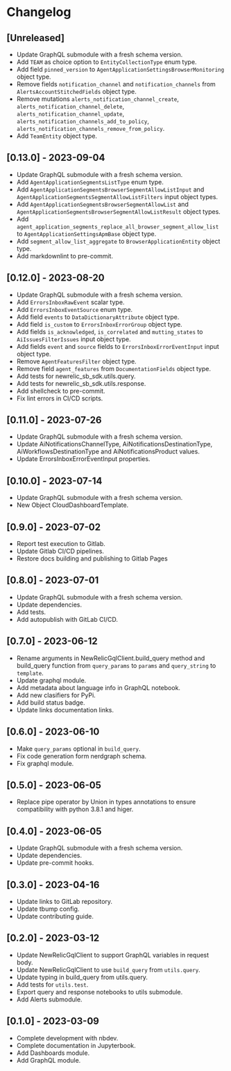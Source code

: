 # Changelog

## [Unreleased]

* Update GraphQL submodule with a fresh schema version.
* Add `TEAM` as choice option to `EntityCollectionType` enum type.
* Add field `pinned_version` to `AgentApplicationSettingsBrowserMonitoring`
  object type.
* Remove fields `notification_channel` and `notification_channels` from
  `AlertsAccountStitchedFields` object type.
* Remove mutations `alerts_notification_channel_create`,
  `alerts_notification_channel_delete`, `alerts_notification_channel_update`,
  `alerts_notification_channels_add_to_policy`,
  `alerts_notification_channels_remove_from_policy`.
* Add `TeamEntity` object type.

## [0.13.0] - 2023-09-04

* Update GraphQL submodule with a fresh schema version.
* Add `AgentApplicationSegmentsListType` enum type.
* Add `AgentApplicationSegmentsBrowserSegmentAllowListInput` and
  `AgentApplicationSegmentsSegmentAllowListFilters` input object types.
* Add `AgentApplicationSegmentsBrowserSegmentAllowList` and
  `AgentApplicationSegmentsBrowserSegmentAllowListResult` object types.
* Add `agent_application_segments_replace_all_browser_segment_allow_list` to
  `AgentApplicationSettingsApmBase` object type.
* Add `segment_allow_list_aggregate` to `BrowserApplicationEntity` object
  type.
* Add markdownlint to pre-commit.

## [0.12.0] - 2023-08-20

* Update GraphQL submodule with a fresh schema version.
* Add `ErrorsInboxRawEvent` scalar type.
* Add `ErrorsInboxEventSource` enum type.
* Add field `events` to `DataDictionaryAttribute` object type.
* Add field `is_custom` to `ErrorsInboxErrorGroup` object type.
* Add fields `is_acknowledged`, `is_correlated` and `mutting_states` to
  `AiIssuesFilterIssues` input object type.
* Add fields `event` and `source` fields to `ErrorsInboxErrorEventInput` input
  object type.
* Remove `AgentFeaturesFilter` object type.
* Remove field `agent_features` from `DocumentationFields` object type.
* Add tests for newrelic_sb_sdk.utils.query.
* Add tests for newrelic_sb_sdk.utils.response.
* Add shellcheck to pre-commit.
* Fix lint errors in CI/CD scripts.

## [0.11.0] - 2023-07-26

* Update GraphQL submodule with a fresh schema version.
* Update AiNotificationsChannelType, AiNotificationsDestinationType,
  AiWorkflowsDestinationType and AiNotificationsProduct values.
* Update ErrorsInboxErrorEventInput properties.

## [0.10.0] - 2023-07-14

* Update GraphQL submodule with a fresh schema version.
* New Object CloudDashboardTemplate.

## [0.9.0] - 2023-07-02

* Report test execution to Gitlab.
* Update Gitlab CI/CD pipelines.
* Restore docs building and publishing to Gitlab Pages

## [0.8.0] - 2023-07-01

* Update GraphQL submodule with a fresh schema version.
* Update dependencies.
* Add tests.
* Add autopublish with GitLab CI/CD.

## [0.7.0] - 2023-06-12

* Rename arguments in NewRelicGqlClient.build_query method and build_query
  function from `query_params` to `params` and  `query_string` to `template`.
* Update graphql module.
* Add metadata about language info in GraphQL notebook.
* Add new clasifiers for PyPi.
* Add build status badge.
* Update links documentation links.

## [0.6.0] - 2023-06-10

* Make `query_params` optional in `build_query`.
* Fix code generation form nerdgraph schema.
* Fix graphql module.

## [0.5.0] - 2023-06-05

* Replace pipe operator by Union in types annotations to ensure compatibility
  with python 3.8.1 and higer.

## [0.4.0] - 2023-06-05

* Update GraphQL submodule with a fresh schema version.
* Update dependencies.
* Update pre-commit hooks.

## [0.3.0] - 2023-04-16

* Update links to GitLab repository.
* Update tbump config.
* Update contributing guide.

## [0.2.0] - 2023-03-12

* Update NewRelicGqlClient to support GraphQL variables in request body.
* Update NewRelicGqlClient to use `build_query` from `utils.query`.
* Update typing in build_query from utils.query.
* Add tests for `utils.test`.
* Export query and response notebooks to utils submodule.
* Add Alerts submodule.

## [0.1.0] - 2023-03-09

* Complete development with nbdev.
* Complete documentation in Jupyterbook.
* Add Dashboards module.
* Add GraphQL module.
